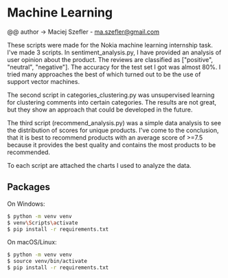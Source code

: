 
# Machine Learning 

@@ author -> Maciej Szefler - ma.szefler@gmail.com

These scripts were made for the Nokia machine learning internship task. I've made 3 scripts. In sentiment_analysis.py, I have provided an analysis of user opinion about the product. The reviews are classified as ["positive", "neutral", "negative"]. The accuracy for the test set I got was almost 80%. I tried many approaches the best of which turned out to be the use of support vector machines. 

The second script in categories_clustering.py was unsupervised learning for clustering comments into certain categories. The results are not great, but they show an approach that could be developed in the future.

The third script (recommend_analysis.py) was a simple data analysis to see the distribution of scores for unique products. I've come to the conclusion, that it is best to recommend products with an average score of >=7.5 because it provides the best quality and contains the most products to be recommended.

To each script are attached the charts I used to analyze the data.

## Packages

On Windows:

```bash
$ python -m venv venv
$ venv\Scripts\activate
$ pip install -r requirements.txt

```

On macOS/Linux:

```bash
$ python -m venv venv
$ source venv/bin/activate
$ pip install -r requirements.txt
```
